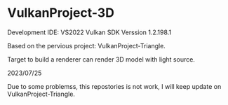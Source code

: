 # VulkanProject-3D

Development IDE: VS2022
Vulkan SDK Verssion 1.2.198.1

Based on the pervious project: VulkanProject-Triangle.

Target to build a renderer can render 3D model with light source.

2023/07/25

Due to some problemss, this repostories is not work, I will keep update on VulkanProject-Triangle.
